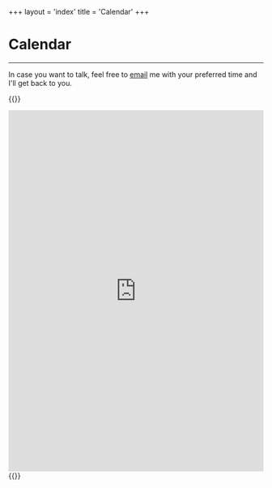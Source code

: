 +++
layout = 'index'
title = 'Calendar'
+++

# Calendar
---
In case you want to talk, feel free to [email](mailto:nikhilweee@gmail.com) me with your preferred time and I'll get back to you.

{{<rawhtml>}}
<div style="aspect-ratio: 1/1.414">
    <iframe src="https://calendar.google.com/calendar/embed?wkst=1&bgcolor=%23ffffff&ctz=America%2FNew_York&showTitle=1&showNav=1&showDate=1&showTabs=1&showCalendars=0&showTz=1&title=Nikhil's%20Calendar&mode=WEEK&src=bmlraGlsd2VlZUBnbWFpbC5jb20&src=bnYyMDk5QG55dS5lZHU&src=Y19ob2luOWJjNjlmamQwNzJhOHZlbHRyNXNkY0Bncm91cC5jYWxlbmRhci5nb29nbGUuY29t&color=%238E24AA&color=%23039BE5&color=%238E24AA" style="border-width:0" width="100%" height="100%" frameborder="0" scrolling="no"></iframe>
</div>
<script>
    var width = document.documentElement.clientWidth;
    var iframe = document.querySelector("div>iframe");
    var url = new URL(iframe.src);
    if (width < 800) {
        url.searchParams.set('showDate', 0);
        iframe.src = url.toString();
    }
</script>
{{</rawhtml>}}
